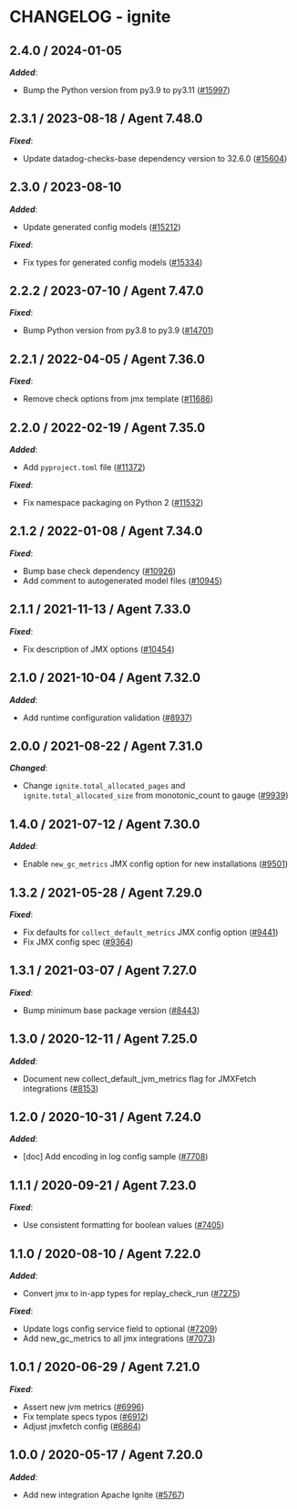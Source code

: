 # CHANGELOG - ignite

<!-- towncrier release notes start -->

## 2.4.0 / 2024-01-05

***Added***:

* Bump the Python version from py3.9 to py3.11 ([#15997](https://github.com/KhulnaSoft/integrations-core/pull/15997))

## 2.3.1 / 2023-08-18 / Agent 7.48.0

***Fixed***:

* Update datadog-checks-base dependency version to 32.6.0 ([#15604](https://github.com/KhulnaSoft/integrations-core/pull/15604))

## 2.3.0 / 2023-08-10

***Added***:

* Update generated config models ([#15212](https://github.com/KhulnaSoft/integrations-core/pull/15212))

***Fixed***:

* Fix types for generated config models ([#15334](https://github.com/KhulnaSoft/integrations-core/pull/15334))

## 2.2.2 / 2023-07-10 / Agent 7.47.0

***Fixed***:

* Bump Python version from py3.8 to py3.9 ([#14701](https://github.com/KhulnaSoft/integrations-core/pull/14701))

## 2.2.1 / 2022-04-05 / Agent 7.36.0

***Fixed***:

* Remove check options from jmx template ([#11686](https://github.com/KhulnaSoft/integrations-core/pull/11686))

## 2.2.0 / 2022-02-19 / Agent 7.35.0

***Added***:

* Add `pyproject.toml` file ([#11372](https://github.com/KhulnaSoft/integrations-core/pull/11372))

***Fixed***:

* Fix namespace packaging on Python 2 ([#11532](https://github.com/KhulnaSoft/integrations-core/pull/11532))

## 2.1.2 / 2022-01-08 / Agent 7.34.0

***Fixed***:

* Bump base check dependency ([#10926](https://github.com/KhulnaSoft/integrations-core/pull/10926))
* Add comment to autogenerated model files ([#10945](https://github.com/KhulnaSoft/integrations-core/pull/10945))

## 2.1.1 / 2021-11-13 / Agent 7.33.0

***Fixed***:

* Fix description of JMX options ([#10454](https://github.com/KhulnaSoft/integrations-core/pull/10454))

## 2.1.0 / 2021-10-04 / Agent 7.32.0

***Added***:

* Add runtime configuration validation ([#8937](https://github.com/KhulnaSoft/integrations-core/pull/8937))

## 2.0.0 / 2021-08-22 / Agent 7.31.0

***Changed***:

* Change `ignite.total_allocated_pages` and `ignite.total_allocated_size` from monotonic_count to gauge ([#9939](https://github.com/KhulnaSoft/integrations-core/pull/9939))

## 1.4.0 / 2021-07-12 / Agent 7.30.0

***Added***:

* Enable `new_gc_metrics` JMX config option for new installations ([#9501](https://github.com/KhulnaSoft/integrations-core/pull/9501))

## 1.3.2 / 2021-05-28 / Agent 7.29.0

***Fixed***:

* Fix defaults for `collect_default_metrics` JMX config option ([#9441](https://github.com/KhulnaSoft/integrations-core/pull/9441))
* Fix JMX config spec ([#9364](https://github.com/KhulnaSoft/integrations-core/pull/9364))

## 1.3.1 / 2021-03-07 / Agent 7.27.0

***Fixed***:

* Bump minimum base package version ([#8443](https://github.com/KhulnaSoft/integrations-core/pull/8443))

## 1.3.0 / 2020-12-11 / Agent 7.25.0

***Added***:

* Document new collect_default_jvm_metrics flag for JMXFetch integrations ([#8153](https://github.com/KhulnaSoft/integrations-core/pull/8153))

## 1.2.0 / 2020-10-31 / Agent 7.24.0

***Added***:

* [doc] Add encoding in log config sample ([#7708](https://github.com/KhulnaSoft/integrations-core/pull/7708))

## 1.1.1 / 2020-09-21 / Agent 7.23.0

***Fixed***:

* Use consistent formatting for boolean values ([#7405](https://github.com/KhulnaSoft/integrations-core/pull/7405))

## 1.1.0 / 2020-08-10 / Agent 7.22.0

***Added***:

* Convert jmx to in-app types for replay_check_run ([#7275](https://github.com/KhulnaSoft/integrations-core/pull/7275))

***Fixed***:

* Update logs config service field to optional ([#7209](https://github.com/KhulnaSoft/integrations-core/pull/7209))
* Add new_gc_metrics to all jmx integrations ([#7073](https://github.com/KhulnaSoft/integrations-core/pull/7073))

## 1.0.1 / 2020-06-29 / Agent 7.21.0

***Fixed***:

* Assert new jvm metrics ([#6996](https://github.com/KhulnaSoft/integrations-core/pull/6996))
* Fix template specs typos ([#6912](https://github.com/KhulnaSoft/integrations-core/pull/6912))
* Adjust jmxfetch config ([#6864](https://github.com/KhulnaSoft/integrations-core/pull/6864))

## 1.0.0 / 2020-05-17 / Agent 7.20.0

***Added***:

* Add new integration Apache Ignite ([#5767](https://github.com/KhulnaSoft/integrations-core/pull/5767))
